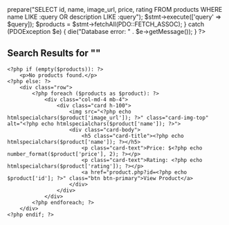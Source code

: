 <?php
session_start();
require_once '../includes/db.php';

if (!isset($_GET['query']) || empty(trim($_GET['query']))) {
    echo "No search query provided.";
    exit;
}

$query = "%" . $_GET['query'] . "%";

try {
    $stmt = $pdo->prepare("SELECT id, name, image_url, price, rating FROM products WHERE name LIKE :query OR description LIKE :query");
    $stmt->execute(['query' => $query]);
    $products = $stmt->fetchAll(PDO::FETCH_ASSOC);
} catch (PDOException $e) {
    die("Database error: " . $e->getMessage());
}
?>

<!DOCTYPE html>
<html>
<head>
    <title>Search Results</title>
    <link href="https://cdn.jsdelivr.net/npm/bootstrap@5.3.0/dist/css/bootstrap.min.css" rel="stylesheet">
</head>
<body>
<div class="container mt-5">
    <h2>Search Results for "<?php echo htmlspecialchars($_GET['query']); ?>"</h2>
    
    <?php if (empty($products)): ?>
        <p>No products found.</p>
    <?php else: ?>
        <div class="row">
            <?php foreach ($products as $product): ?>
                <div class="col-md-4 mb-4">
                    <div class="card h-100">
                        <img src="<?php echo htmlspecialchars($product['image_url']); ?>" class="card-img-top" alt="<?php echo htmlspecialchars($product['name']); ?>">
                        <div class="card-body">
                            <h5 class="card-title"><?php echo htmlspecialchars($product['name']); ?></h5>
                            <p class="card-text">Price: $<?php echo number_format($product['price'], 2); ?></p>
                            <p class="card-text">Rating: <?php echo htmlspecialchars($product['rating']); ?></p>
                            <a href="product.php?id=<?php echo $product['id']; ?>" class="btn btn-primary">View Product</a>
                        </div>
                    </div>
                </div>
            <?php endforeach; ?>
        </div>
    <?php endif; ?>
</div>
</body>
</html>
